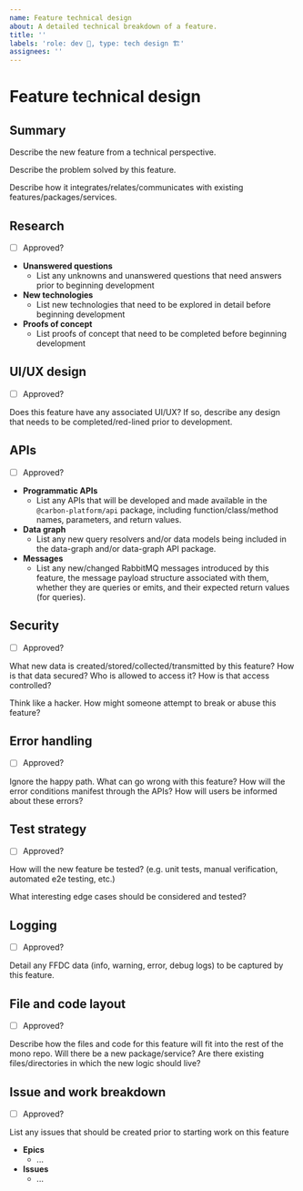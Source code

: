 ```yaml
---
name: Feature technical design
about: A detailed technical breakdown of a feature.
title: ''
labels: 'role: dev 🤖, type: tech design 🏗️'
assignees: ''
---
```


# Feature technical design

## Summary

Describe the new feature from a technical perspective.

Describe the problem solved by this feature.

Describe how it integrates/relates/communicates with existing features/packages/services.

## Research

- [ ] Approved?

- **Unanswered questions**
  - List any unknowns and unanswered questions that need answers prior to beginning development
- **New technologies**
  - List new technologies that need to be explored in detail before beginning development
- **Proofs of concept**
  - List proofs of concept that need to be completed before beginning development

## UI/UX design

- [ ] Approved?

Does this feature have any associated UI/UX? If so, describe any design that needs to be
completed/red-lined prior to development.

## APIs

- [ ] Approved?

- **Programmatic APIs**
  - List any APIs that will be developed and made available in the `@carbon-platform/api` package,
    including function/class/method names, parameters, and return values.
- **Data graph**
  - List any new query resolvers and/or data models being included in the data-graph and/or data-graph API package.
- **Messages**
  - List any new/changed RabbitMQ messages introduced by this feature, the message payload structure
    associated with them, whether they are queries or emits, and their expected return values (for
    queries).

## Security

- [ ] Approved?

What new data is created/stored/collected/transmitted by this feature? How is that data secured? Who
is allowed to access it? How is that access controlled?

Think like a hacker. How might someone attempt to break or abuse this feature?

## Error handling

- [ ] Approved?

Ignore the happy path. What can go wrong with this feature? How will the error conditions manifest
through the APIs? How will users be informed about these errors?

## Test strategy

- [ ] Approved?

How will the new feature be tested? (e.g. unit tests, manual verification, automated e2e testing,
etc.)

What interesting edge cases should be considered and tested?

## Logging

- [ ] Approved?

Detail any FFDC data (info, warning, error, debug logs) to be captured by this feature.

## File and code layout

- [ ] Approved?

Describe how the files and code for this feature will fit into the rest of the mono repo. Will there
be a new package/service? Are there existing files/directories in which the new logic should live?

## Issue and work breakdown

- [ ] Approved?

List any issues that should be created prior to starting work on this feature

- **Epics**
  - ...
- **Issues**
  - ...
